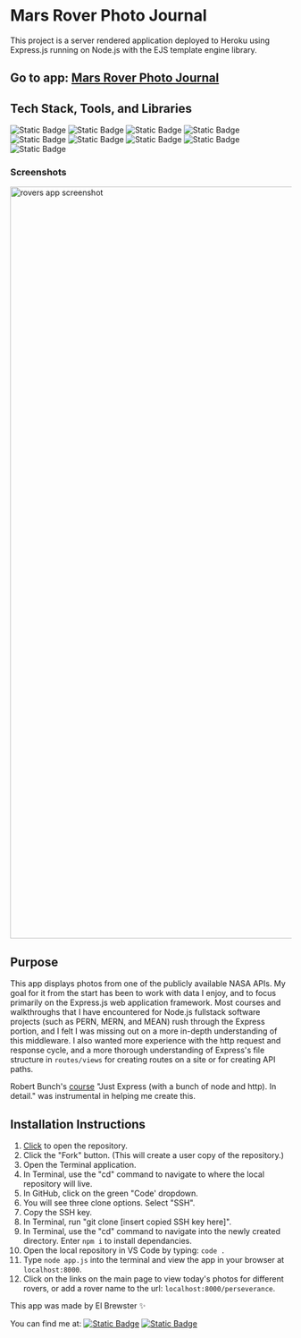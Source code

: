 # Mars Rover Photo Journal

This project is a server rendered application deployed to Heroku using Express.js running on Node.js with the EJS template engine library.

Go to app: [Mars Rover Photo Journal](https://mars-rover-photo-journal-gyf7ofnuya-uc.a.run.app/) 
- 
## Tech Stack, Tools, and Libraries

![Static Badge](https://img.shields.io/badge/Node.js-43853D?style=for-the-badge&logo=node.js&logoColor=white)
![Static Badge](https://img.shields.io/badge/Express.js-404D59?style=for-the-badge&logo=express&logoColor=black&color=white)
![Static Badge](https://img.shields.io/badge/CSS3-1572B6?style=for-the-badge&logo=css3&logoColor=white)
![Static Badge](https://img.shields.io/badge/Heroku-430098?style=for-the-badge&logo=heroku&logoColor=white)
![Static Badge](https://img.shields.io/badge/ejs-a91e50?style=for-the-badge&logo=ejs&logoColor=#b4ca66&color=#a91e50)
![Static Badge](https://img.shields.io/badge/npm-CB3837?style=for-the-badge&logo=npm&logoColor=white)
![Static Badge](https://img.shields.io/badge/Visual_Studio_Code-0078D4?style=for-the-badge&logo=visual%20studio%20code&logoColor=white)
![Static Badge](https://img.shields.io/badge/GIT-E44C30?style=for-the-badge&logo=git&logoColor=white)
![Static Badge](https://img.shields.io/badge/Udemy-A435F0?style=for-the-badge&logo=Udemy&logoColor=white)

### Screenshots
<img width="1344" alt="rovers app screenshot" src="https://github.com/ElBrewster/Mars-Rover-Photo-Journal/assets/113723085/6a502373-808c-4432-b800-3d5536a5a1cf">

## Purpose
This app displays photos from one of the publicly available NASA APIs. My goal for it from the start has been to work with data I enjoy, and to focus primarily on the Express.js web application framework. Most courses and walkthroughs that I have encountered for Node.js fullstack software projects (such as PERN, MERN, and MEAN) rush through the Express portion, and I felt I was missing out on a more in-depth understanding of this middleware. I also wanted more experience with the http request and response cycle, and a more thorough understanding of Express's file structure in `routes/views` for creating routes on a site or for creating API paths.

Robert Bunch's [course](https://gale.udemy.com/course/just-express-with-a-bunch-of-node-and-http-in-detail/learn/lecture/11301584#overview) "Just Express (with a bunch of node and http). In detail." was instrumental in helping me create this.

## Installation Instructions
1. [Click](https://github.com/ElBrewster/Mars-Rover-Photo-Journal) to open the repository.
2. Click the "Fork" button. (This will create a user copy of the repository.)
3. Open the Terminal application.
4. In Terminal, use the "cd" command to navigate to where the local repository will live.
5. In GitHub, click on the green "Code' dropdown.
6. You will see three clone options. Select "SSH".
7. Copy the SSH key.
8. In Terminal, run "git clone [insert copied SSH key here]".
9. In Terminal, use the "cd" command to navigate into the newly created directory. Enter `npm i` to install dependancies.
10. Open the local repository in VS Code by typing: `code .`
11. Type `node app.js` into the terminal and view the app in your browser at `localhost:8000`.
12. Click on the links on the main page to view today's photos for different rovers, or add a rover name to the url: `localhost:8000/perseverance`.

This app was made by El Brewster ✨

You can find me at:
[![Static Badge](https://img.shields.io/badge/GitHub-100000?style=for-the-badge&logo=github&logoColor=%23181717&color=white&link=https%3A%2F%2Fgithub.com%2FElBrewster)](https://github.com/ElBrewster)
[![Static Badge](https://img.shields.io/badge/LinkedIn-0077B5?style=for-the-badge&logo=linkedin&logoColor=%230A66C2&color=white&link=https%3A%2F%2Fwww.linkedin.com%2Fin%2Fel-brewster%2F)](https://www.linkedin.com/in/el-brewster/)
